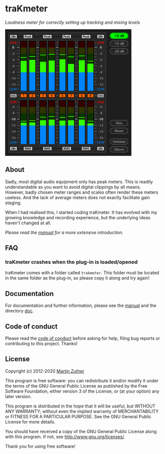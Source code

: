 # traKmeter

*Loudness meter for correctly setting up tracking and mixing levels*

![Screenshot](./doc/include/images/trakmeter.png)

## About

Sadly, most digital audio equipment only has peak meters.  This is
readily understandable as you want to avoid digital clippings by all
means.  However, badly chosen meter ranges and scales often render
these meters useless.  And the lack of average meters does not exactly
facilitate gain staging.

When I had realised this, I started coding traKmeter.  It has evolved
with my growing knowledge and recording experience, but the underlying
ideas haven't changed at all.

*Please read the [manual][] for a more extensive introduction.*

## FAQ

### traKmeter crashes when the plug-in is loaded/opened

traKmeter comes with a folder called `trakmeter`.  This folder must be
located in the same folder as the plug-in, so please copy it along and
try again!

## Documentation

For documentation and further information, please see the [manual][]
and the directory [doc][].

## Code of conduct

Please read the [code of conduct][COC] before asking for help, filing
bug reports or contributing to this project.  Thanks!

## License

Copyright (c) 2012-2020 [Martin Zuther][]

This program is free software: you can redistribute it and/or modify
it under the terms of the GNU General Public License as published by
the Free Software Foundation, either version 3 of the License, or
(at your option) any later version.

This program is distributed in the hope that it will be useful,
but WITHOUT ANY WARRANTY; without even the implied warranty of
MERCHANTABILITY or FITNESS FOR A PARTICULAR PURPOSE.  See the
GNU General Public License for more details.

You should have received a copy of the GNU General Public License
along with this program.  If not, see <http://www.gnu.org/licenses/>.

Thank you for using free software!


[Martin Zuther]:  http://www.mzuther.de/
[COC]:            https://github.com/mzuther/traKmeter/tree/master/CODE_OF_CONDUCT.markdown
[doc]:            https://github.com/mzuther/traKmeter/tree/master/doc/
[manual]:         https://github.com/mzuther/traKmeter/raw/master/doc/trakmeter.pdf
